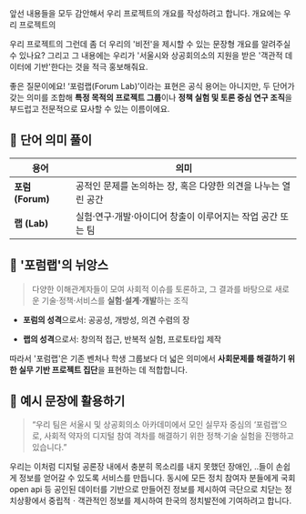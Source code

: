
앞선 내용들을 모두 감안해서 우리 프로젝트의 개요를 작성하려고 합니다. 개요에는 우리 프로젝트의 

우리 프로젝트의 그런데 좀 더 우리의 '비전'을 제시할 수 있는 문장형 개요를 알려주실 수 있나요? 그리고 그 내용에는 우리가 '서울시와 상공회의소의 지원을 받은   '객관적 데이터에 기반'한다는 것을 적극 홍보해줘요.


좋은 질문이에요! ‘포럼랩(Forum Lab)’이라는 표현은 공식 용어는 아니지만, 두 단어가 갖는 의미를 조합해 **특정 목적의 프로젝트 그룹**이나 **정책 실험 및 토론 중심 연구 조직**을 부드럽고 전문적으로 묘사할 수 있는 이름이에요.

## 🧠 단어 의미 풀이

|용어|의미|
|---|---|
|**포럼 (Forum)**|공적인 문제를 논의하는 장, 혹은 다양한 의견을 나누는 열린 공간|
|**랩 (Lab)**|실험·연구·개발·아이디어 창출이 이루어지는 작업 공간 또는 팀|

## 🧪 '포럼랩'의 뉘앙스

> 다양한 이해관계자들이 모여 사회적 이슈를 토론하고, 그 결과를 바탕으로 새로운 기술·정책·서비스를 **실험·설계·개발**하는 조직

- **포럼의 성격**으로서: 공공성, 개방성, 의견 수렴의 장
    
- **랩의 성격**으로서: 창의적 접근, 반복적 실험, 프로토타입 제작
    

따라서 '포럼랩'은 기존 벤처나 학생 그룹보다 더 넓은 의미에서 **사회문제를 해결하기 위한 실무 기반 프로젝트 집단**을 표현하는 데 적합합니다.

## 👥 예시 문장에 활용하기

> “우리 팀은 서울시 및 상공회의소 아카데미에서 모인 실무자 중심의 ‘포럼랩’으로, 사회적 약자의 디지털 참여 격차를 해결하기 위한 정책·기술 실험을 진행하고 있습니다.”


우리는 이처럼 디지털 공론장 내에서 충분히 목소리를 내지 못했던 장애인, ..들이 손쉽게 정보를 얻어갈 수 있도록 서비스를 만듭니다. 동시에 모든 정치 참여자 분들에게 국회 open api 등 공인된 데이터를 기반으로 만들어진 정보를 제시하여 극단으로 치닫는 정치상황에서 중립적ㆍ객관적인 정보를 제시하여 한국의 정치발전에 기여하려고 합니다.